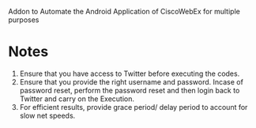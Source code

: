 Addon to Automate the Android Application of CiscoWebEx for multiple purposes

# Notes
1. Ensure that you have access to Twitter before executing the codes.
2. Ensure that you provide the right username and password. Incase of password reset, perform the password reset and then login back to Twitter and carry on the Execution.
3. For efficient results, provide grace period/ delay period to account for slow net speeds. 

